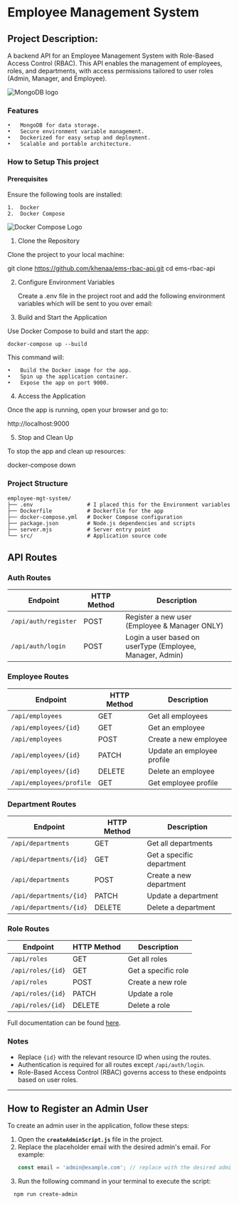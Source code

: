 
# Employee Management System

## Project Description:

A backend API for an Employee Management System with Role-Based Access Control (RBAC). This API enables the management of employees, roles, and departments, with access permissions tailored to user roles (Admin, Manager, and Employee).

![MongoDB logo](https://encrypted-tbn0.gstatic.com/images?q=tbn:ANd9GcTvyRmieFYEx56pJ4SVB4N1QWY0-NNBNs1WKw&s)

### Features

    •	MongoDB for data storage.
    •	Secure environment variable management.
    •	Dockerized for easy setup and deployment.
    •	Scalable and portable architecture.

### How to Setup This project

#### Prerequisites

Ensure the following tools are installed:

    1.	Docker
    2.	Docker Compose

![Docker Compose Logo](https://miro.medium.com/v2/resize:fit:1400/1*2G5KOQVzqVIbxxxeKECZkA.jpeg)

1. Clone the Repository

Clone the project to your local machine:

git clone https://github.com/khenaa/ems-rbac-api.git
cd ems-rbac-api

2. Configure Environment Variables

   Create a .env file in the project root and add the following environment variables which will be sent to you over email:

3. Build and Start the Application

Use Docker Compose to build and start the app:

    docker-compose up --build

This command will:

    •	Build the Docker image for the app.
    •	Spin up the application container.
    •	Expose the app on port 9000.

4. Access the Application

Once the app is running, open your browser and go to:

http://localhost:9000

5. Stop and Clean Up

To stop the app and clean up resources:

docker-compose down

### Project Structure

    employee-mgt-system/
    ├── .env                 # I placed this for the Environment variables
    ├── Dockerfile           # Dockerfile for the app
    ├── docker-compose.yml   # Docker Compose configuration
    ├── package.json         # Node.js dependencies and scripts
    ├── server.mjs           # Server entry point
    └── src/                 # Application source code

## API Routes

### Auth Routes

| Endpoint             | HTTP Method | Description                                               |
| -------------------- | ----------- | --------------------------------------------------------- |
| `/api/auth/register` | POST        | Register a new user (Employee & Manager ONLY)             |
| `/api/auth/login`    | POST        | Login a user based on userType (Employee, Manager, Admin) |

### Employee Routes

| Endpoint                 | HTTP Method | Description                |
| ------------------------ | ----------- | -------------------------- |
| `/api/employees`         | GET         | Get all employees          |
| `/api/employees/{id}`    | GET         | Get an employee            |
| `/api/employees`         | POST        | Create a new employee      |
| `/api/employees/{id}`    | PATCH       | Update an employee profile |
| `/api/employees/{id}`    | DELETE      | Delete an employee         |
| `/api/employees/profile` | GET         | Get employee profile       |

### Department Routes

| Endpoint                | HTTP Method | Description               |
| ----------------------- | ----------- | ------------------------- |
| `/api/departments`      | GET         | Get all departments       |
| `/api/departments/{id}` | GET         | Get a specific department |
| `/api/departments`      | POST        | Create a new department   |
| `/api/departments/{id}` | PATCH       | Update a department       |
| `/api/departments/{id}` | DELETE      | Delete a department       |

### Role Routes

| Endpoint          | HTTP Method | Description         |
| ----------------- | ----------- | ------------------- |
| `/api/roles`      | GET         | Get all roles       |
| `/api/roles/{id}` | GET         | Get a specific role |
| `/api/roles`      | POST        | Create a new role   |
| `/api/roles/{id}` | PATCH       | Update a role       |
| `/api/roles/{id}` | DELETE      | Delete a role       |

Full documentation can be found [here](https://documenter.getpostman.com/view/27502083/2sAYBd88LN).

### Notes

- Replace `{id}` with the relevant resource ID when using the routes.
- Authentication is required for all routes except `/api/auth/login`.
- Role-Based Access Control (RBAC) governs access to these endpoints based on user roles.

---

## How to Register an Admin User

To create an admin user in the application, follow these steps:

1. Open the **`createAdminScript.js`** file in the project.
2. Replace the placeholder email with the desired admin's email. For example:
   ```javascript
   const email = 'admin@example.com'; // replace with the desired admin email
   ```
3. Run the following command in your terminal to execute the script:

```bash
  npm run create-admin
```
